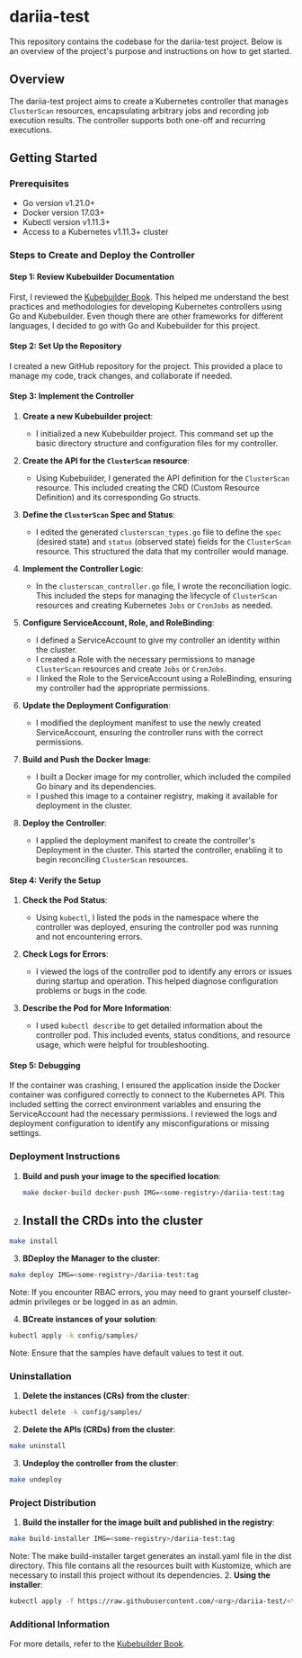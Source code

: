 # dariia-test

This repository contains the codebase for the dariia-test project. Below is an overview of the project's purpose and instructions on how to get started.

## Overview

The dariia-test project aims to create a Kubernetes controller that manages `ClusterScan` resources, encapsulating arbitrary jobs and recording job execution results. The controller supports both one-off and recurring executions.

## Getting Started

### Prerequisites

- Go version v1.21.0+
- Docker version 17.03+
- Kubectl version v1.11.3+
- Access to a Kubernetes v1.11.3+ cluster

### Steps to Create and Deploy the Controller

#### Step 1: Review Kubebuilder Documentation

First, I reviewed the [Kubebuilder Book](https://book.kubebuilder.io/). This helped me understand the best practices and methodologies for developing Kubernetes controllers using Go and Kubebuilder. Even though there are other frameworks for different languages, I decided to go with Go and Kubebuilder for this project.

#### Step 2: Set Up the Repository

I created a new GitHub repository for the project. This provided a place to manage my code, track changes, and collaborate if needed.

#### Step 3: Implement the Controller

1. **Create a new Kubebuilder project**:
   - I initialized a new Kubebuilder project. This command set up the basic directory structure and configuration files for my controller.
   
2. **Create the API for the `ClusterScan` resource**:
   - Using Kubebuilder, I generated the API definition for the `ClusterScan` resource. This included creating the CRD (Custom Resource Definition) and its corresponding Go structs.

3. **Define the `ClusterScan` Spec and Status**:
   - I edited the generated `clusterscan_types.go` file to define the `spec` (desired state) and `status` (observed state) fields for the `ClusterScan` resource. This structured the data that my controller would manage.

4. **Implement the Controller Logic**:
   - In the `clusterscan_controller.go` file, I wrote the reconciliation logic. This included the steps for managing the lifecycle of `ClusterScan` resources and creating Kubernetes `Jobs` or `CronJobs` as needed.

5. **Configure ServiceAccount, Role, and RoleBinding**:
   - I defined a ServiceAccount to give my controller an identity within the cluster.
   - I created a Role with the necessary permissions to manage `ClusterScan` resources and create `Jobs` or `CronJobs`.
   - I linked the Role to the ServiceAccount using a RoleBinding, ensuring my controller had the appropriate permissions.

6. **Update the Deployment Configuration**:
   - I modified the deployment manifest to use the newly created ServiceAccount, ensuring the controller runs with the correct permissions.

7. **Build and Push the Docker Image**:
   - I built a Docker image for my controller, which included the compiled Go binary and its dependencies.
   - I pushed this image to a container registry, making it available for deployment in the cluster.

8. **Deploy the Controller**:
   - I applied the deployment manifest to create the controller's Deployment in the cluster. This started the controller, enabling it to begin reconciling `ClusterScan` resources.

#### Step 4: Verify the Setup

1. **Check the Pod Status**:
   - Using `kubectl`, I listed the pods in the namespace where the controller was deployed, ensuring the controller pod was running and not encountering errors.

2. **Check Logs for Errors**:
   - I viewed the logs of the controller pod to identify any errors or issues during startup and operation. This helped diagnose configuration problems or bugs in the code.

3. **Describe the Pod for More Information**:
   - I used `kubectl describe` to get detailed information about the controller pod. This included events, status conditions, and resource usage, which were helpful for troubleshooting.

#### Step 5: Debugging

If the container was crashing, I ensured the application inside the Docker container was configured correctly to connect to the Kubernetes API. This included setting the correct environment variables and ensuring the ServiceAccount had the necessary permissions. I reviewed the logs and deployment configuration to identify any misconfigurations or missing settings.

### Deployment Instructions
1. **Build and push your image to the specified location**:
   ```sh
   make docker-build docker-push IMG=<some-registry>/dariia-test:tag
2. ## Install the CRDs into the cluster

  ```sh
make install
```
3. **BDeploy the Manager to the cluster**:
```sh
make deploy IMG=<some-registry>/dariia-test:tag
```
Note: If you encounter RBAC errors, you may need to grant yourself cluster-admin privileges or be logged in as an admin.

4. **BCreate instances of your solution**:
```sh
kubectl apply -k config/samples/
```
Note: Ensure that the samples have default values to test it out.

### Uninstallation
1. **Delete the instances (CRs) from the cluster**:
```sh
kubectl delete -k config/samples/
```

2. **Delete the APIs (CRDs) from the cluster**:
```sh
make uninstall
```

3. **Undeploy the controller from the cluster**:
```sh
make undeploy
```

### Project Distribution

1. **Build the installer for the image built and published in the registry**:
```sh
make build-installer IMG=<some-registry>/dariia-test:tag
```
Note: The make build-installer target generates an install.yaml file in the dist directory. This file contains all the resources built with Kustomize, which are necessary to install this project without its dependencies.
2. **Using the installer**:
```sh
kubectl apply -f https://raw.githubusercontent.com/<org>/dariia-test/<tag or branch>/dist/install.yaml
```
###  Additional Information
For more details, refer to the [Kubebuilder Book](https://book.kubebuilder.io/).
